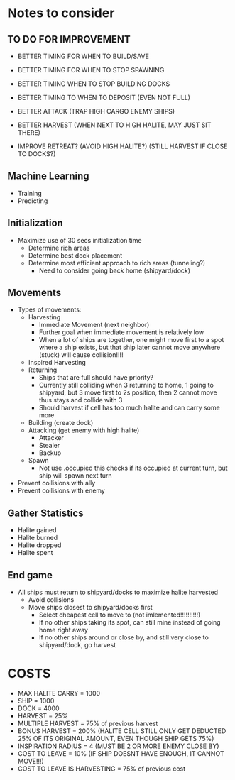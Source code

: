 # Notes to consider


## TO DO FOR IMPROVEMENT
- BETTER TIMING FOR WHEN TO BUILD/SAVE
- BETTER TIMING FOR WHEN TO STOP SPAWNING
- BETTER TIMING WHEN TO STOP BUILDING DOCKS
- BETTER TIMING TO WHEN TO DEPOSIT (EVEN NOT FULL)
- BETTER ATTACK (TRAP HIGH CARGO ENEMY SHIPS)
- BETTER HARVEST (WHEN NEXT TO HIGH HALITE, MAY JUST SIT THERE)

- IMPROVE RETREAT? (AVOID HIGH HALITE?) (STILL HARVEST IF CLOSE TO DOCKS?)



## Machine Learning
* Training
* Predicting


## Initialization
* Maximize use of 30 secs initialization time
    * Determine rich areas
    * Determine best dock placement
    * Determine most efficient approach to rich areas (tunneling?)
        * Need to consider going back home (shipyard/dock)


## Movements
* Types of movements:
    * Harvesting
        * Immediate Movement (next neighbor)
        * Further goal when immediate movement is relatively low
        * When a lot of ships are together, one might move first to a spot where a ship exists, but that ship later cannot move anywhere (stuck) will cause collision!!!!
    * Inspired Harvesting
    * Returning
        * Ships that are full should have priority?
        * Currently still colliding when 3 returning to home, 1 going to shipyard, but 3 move first to 2s position, then 2 cannot move thus stays and collide with 3
        * Should harvest if cell has too much halite and can carry some more
    * Building (create dock)
    * Attacking (get enemy with high halite)
        * Attacker
        * Stealer
        * Backup
    * Spawn
        * Not use .occupied this checks if its occupied at current turn, but ship will spawn next turn
* Prevent collisions with ally
* Prevent collisions with enemy


## Gather Statistics
* Halite gained
* Halite burned
* Halite dropped
* Halite spent


## End game
* All ships must return to shipyard/docks to maximize halite harvested
    * Avoid collisions
    * Move ships closest to shipyard/docks first
        * Select cheapest cell to move to (not imlemented!!!!!!!!!!)
        * If no other ships taking its spot, can still mine instead of going home right away
        * If no other ships around or close by, and still very close to shipyard/dock, go harvest



# COSTS

* MAX HALITE CARRY = 1000
* SHIP = 1000
* DOCK = 4000
* HARVEST = 25%
* MULTIPLE HARVEST = 75% of previous harvest
* BONUS HARVEST = 200% (HALITE CELL STILL ONLY GET DEDUCTED 25% OF ITS ORIGINAL AMOUNT, EVEN THOUGH SHIP GETS 75%)
* INSPIRATION RADIUS = 4 (MUST BE 2 OR MORE ENEMY CLOSE BY)
* COST TO LEAVE = 10% (IF SHIP DOESNT HAVE ENOUGH, IT CANNOT MOVE!!!)
* COST TO LEAVE IS HARVESTING = 75% of previous cost





